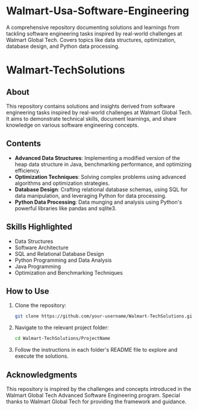 # Walmart-Usa-Software-Engineering
A comprehensive repository documenting solutions and learnings from tackling software engineering tasks inspired by real-world challenges at Walmart Global Tech. Covers topics like data structures, optimization, database design, and Python data processing.



# Walmart-TechSolutions

## About
This repository contains solutions and insights derived from software engineering tasks inspired by real-world challenges at Walmart Global Tech. It aims to demonstrate technical skills, document learnings, and share knowledge on various software engineering concepts.

## Contents
- **Advanced Data Structures**: Implementing a modified version of the heap data structure in Java, benchmarking performance, and optimizing efficiency.
- **Optimization Techniques**: Solving complex problems using advanced algorithms and optimization strategies.
- **Database Design**: Crafting relational database schemas, using SQL for data manipulation, and leveraging Python for data processing.
- **Python Data Processing**: Data munging and analysis using Python's powerful libraries like pandas and sqlite3.

## Skills Highlighted
- Data Structures
- Software Architecture
- SQL and Relational Database Design
- Python Programming and Data Analysis
- Java Programming
- Optimization and Benchmarking Techniques

## How to Use
1. Clone the repository:
   ```bash
   git clone https://github.com/your-username/Walmart-TechSolutions.git
   ```
2. Navigate to the relevant project folder:
   ```bash
   cd Walmart-TechSolutions/ProjectName
   ```
3. Follow the instructions in each folder's README file to explore and execute the solutions.

## Acknowledgments
This repository is inspired by the challenges and concepts introduced in the Walmart Global Tech Advanced Software Engineering program. Special thanks to Walmart Global Tech for providing the framework and guidance.
